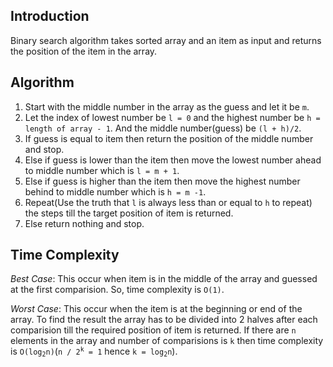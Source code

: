 ## Introduction
Binary search algorithm takes sorted array and an item as input and returns the position of the item in the array.

## Algorithm
1. Start with the middle number in the array as the guess and let it be ```m```.
2. Let the index of lowest number be ```l = 0``` and the highest number be ```h = length of array - 1```.
   And the middle number(guess) be ```(l + h)/2```.
3. If guess is equal to item then return the position of the middle number and stop.
4. Else if guess is lower than the item then move the lowest number ahead to middle number which is ```l = m + 1```.
5. Else if guess is higher than the item then move the highest number behind to middle number which is ```h = m -1```.
6. Repeat(Use the truth that ```l``` is always less than or equal to ```h``` to repeat) the steps till the target position of item is returned.
7. Else return nothing and stop.  

## Time Complexity
*Best Case*: This occur when item is in the middle of the array and guessed at the first comparision. So, time complexity is ```O(1)```.

*Worst Case*: This occur when the item is at the beginning or end of the array. To find the result the array has to be divided into 2 halves after each comparision till the required position of item is returned. If there are ```n``` elements in the array and number of comparisions is ```k``` then time complexity is <code>O(log<sub>2</sub>n)</code>(<code>n / 2<sup>k</sup> = 1</code> hence <code>k = log<sub>2</sub>n</code>).
